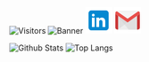 ![Visitors](https://visitor-badge.glitch.me/badge?page_id=jason-christopher&left_color=black&right_color=blue)
![Banner](./GitHub-Banner.png)
[![LinkedIn](./linkedin.png)](https://www.linkedin.com/in/jasonchristopher24/)
[![Gmail](./gmail.png)](mailto:jchristopher2448@gmail.com)

![Github Stats](https://github-readme-stats.vercel.app/api?username=jason-christopher&theme=radical)
![Top Langs](https://github-readme-stats.vercel.app/api/top-langs/?username=jason-christopher&layout=compact&theme=radical&langs_count=8)
